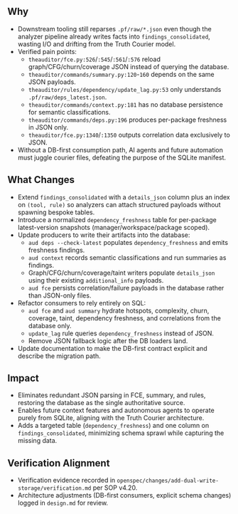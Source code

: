 ## Why
- Downstream tooling still reparses `.pf/raw/*.json` even though the analyzer pipeline already writes facts into `findings_consolidated`, wasting I/O and drifting from the Truth Courier model.
- Verified pain points:
  - `theauditor/fce.py:526`/`:545`/`:561`/`:576` reload graph/CFG/churn/coverage JSON instead of querying the database.
  - `theauditor/commands/summary.py:120`-`160` depends on the same JSON payloads.
  - `theauditor/rules/dependency/update_lag.py:53` only understands `.pf/raw/deps_latest.json`.
  - `theauditor/commands/context.py:181` has no database persistence for semantic classifications.
  - `theauditor/commands/deps.py:196` produces per-package freshness in JSON only.
  - `theauditor/fce.py:1340`/`:1350` outputs correlation data exclusively to JSON.
- Without a DB-first consumption path, AI agents and future automation must juggle courier files, defeating the purpose of the SQLite manifest.

## What Changes
- Extend `findings_consolidated` with a `details_json` column plus an index on `(tool, rule)` so analyzers can attach structured payloads without spawning bespoke tables.
- Introduce a normalized `dependency_freshness` table for per-package latest-version snapshots (manager/workspace/package scoped).
- Update producers to write their artifacts into the database:
  - `aud deps --check-latest` populates `dependency_freshness` and emits freshness findings.
  - `aud context` records semantic classifications and run summaries as findings.
  - Graph/CFG/churn/coverage/taint writers populate `details_json` using their existing `additional_info` payloads.
  - `aud fce` persists correlation/failure payloads in the database rather than JSON-only files.
- Refactor consumers to rely entirely on SQL:
  - `aud fce` and `aud summary` hydrate hotspots, complexity, churn, coverage, taint, dependency freshness, and correlations from the database only.
  - `update_lag` rule queries `dependency_freshness` instead of JSON.
  - Remove JSON fallback logic after the DB loaders land.
- Update documentation to make the DB-first contract explicit and describe the migration path.

## Impact
- Eliminates redundant JSON parsing in FCE, summary, and rules, restoring the database as the single authoritative source.
- Enables future context features and autonomous agents to operate purely from SQLite, aligning with the Truth Courier architecture.
- Adds a targeted table (`dependency_freshness`) and one column on `findings_consolidated`, minimizing schema sprawl while capturing the missing data.

## Verification Alignment
- Verification evidence recorded in `openspec/changes/add-dual-write-storage/verification.md` per SOP v4.20.
- Architecture adjustments (DB-first consumers, explicit schema changes) logged in `design.md` for review.

